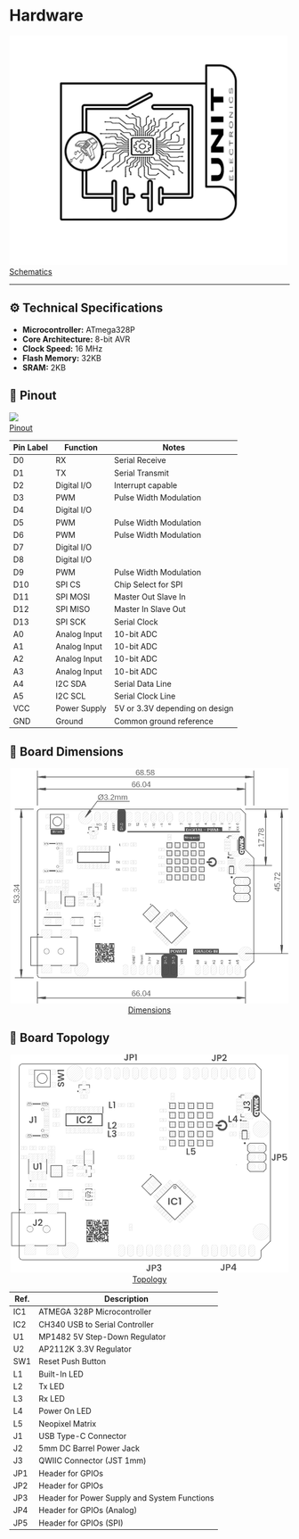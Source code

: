 # Hardware


<a href="./unit_sch_v_0_0_1_ue0081_Jun-R3.pdf"><img src="resources/Schematics_icon.jpg?raw=false" width="500px"><br/> Schematics</a>

---

## ⚙️ Technical Specifications

- **Microcontroller:** ATmega328P
- **Core Architecture:** 8-bit AVR
- **Clock Speed:** 16 MHz
- **Flash Memory:** 32KB
- **SRAM:** 2KB

## 🔌 Pinout

<a href="./resources/Pinout_icon.jpg?raw=false"><img src="./resources/Pinout_icon.jpg?raw=false" width="500px"><br/> Pinout</a>

<div align="center">

| Pin Label | Function        | Notes                             |
|-----------|------------------|-----------------------------------|
| D0        | RX               | Serial Receive                    |
| D1        | TX               | Serial Transmit                   |
| D2        | Digital I/O      | Interrupt capable                 |
| D3        | PWM              | Pulse Width Modulation            |
| D4        | Digital I/O      |                                   |
| D5        | PWM              | Pulse Width Modulation            |
| D6        | PWM              | Pulse Width Modulation            |
| D7        | Digital I/O      |                                   |
| D8        | Digital I/O      |                                   |
| D9        | PWM              | Pulse Width Modulation            |
| D10       | SPI CS           | Chip Select for SPI               |
| D11       | SPI MOSI         | Master Out Slave In               |
| D12       | SPI MISO         | Master In Slave Out               |
| D13       | SPI SCK          | Serial Clock                      |
| A0        | Analog Input     | 10-bit ADC                        |
| A1        | Analog Input     | 10-bit ADC                        |
| A2        | Analog Input     | 10-bit ADC                        |
| A3        | Analog Input     | 10-bit ADC                        |
| A4        | I2C SDA         | Serial Data Line                  |
| A5        | I2C SCL         | Serial Clock Line                 |
| VCC       | Power Supply     | 5V or 3.3V depending on design    |
| GND       | Ground           | Common ground reference           |

</div>

## 📏 Board Dimensions
<div align="center">
<a href="./resources/unit_dimension_v_0_0_1_ue0081_Jun R3.png"><img src="./resources/unit_dimension_v_0_0_1_ue0081_Jun R3.png" width="500px"><br/>Dimensions</a>
</div>

## 📃 Board Topology
<div align="center">
<a href="./resources/unit_topology_v_0_0_1_ue0081_Jun R3.png"><img src="./resources/unit_topology_v_0_0_1_ue0081_Jun R3.png" width="500px"><br/>Topology</a>

| Ref.  | Description                                                                 |
|-------|-----------------------------------------------------------------------------|
| IC1   | ATMEGA 328P Microcontroller                                                 |
| IC2   | CH340 USB to Serial Controller                                              |
| U1    | MP1482 5V Step-Down Regulator                                               |
| U2    | AP2112K 3.3V Regulator                                                      |
| SW1   | Reset Push Button                                                           |
| L1    | Built-In LED                                                                |
| L2    | Tx LED                                                                      |
| L3    | Rx LED                                                                      |
| L4    | Power On LED                                                                |
| L5    | Neopixel Matrix                                                             |
| J1    | USB Type-C Connector                                                        |
| J2    | 5mm DC Barrel Power Jack                                                    |
| J3    | QWIIC Connector (JST 1mm)                                                   |
| JP1   | Header for GPIOs                                                            |
| JP2   | Header for GPIOs                                                            |
| JP3   | Header for Power Supply and System Functions                                |
| JP4   | Header for GPIOs (Analog)                                                   |
| JP5   | Header for GPIOs (SPI)                                                      |
</div>